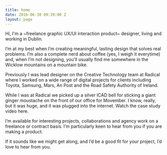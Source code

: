```yaml
---
title: home
date: 2016-06-30 09:39:00 Z
layout: page
---
```


Hi, I'm a ~freelance graphic UX/UI interaction product~ designer, living and working in Dublin.

I’m at my best when I’m creating meaningful, lasting design that solves real problems. I’m also a complete nerd about coffee (yes, I weigh it everytime) and, when I’m not designing, you’ll usually find me somewhere in the Wicklow mountains on a mountain bike.

Previously I was lead designer on the Creative Technology team at Radical where I worked on a wide range of digital projects for clients including Toyota, Samsung, Mars, An Post and the Road Safety Authority of Ireland.

While I was at Radical we picked up a silver ICAD bell for sticking a giant ginger moustache on the front of our office for Movember. I know, really, but it was huge, and it was plugged into the internet. Watch the case study video here.

I’m available for interesting projects, collaborations and agency work on a freelance or contract basis. I’m particularly keen to hear from you if you are making a product.

If it sounds like we might get along, and I’d be a good fit for your project, I’d love to hear from you.